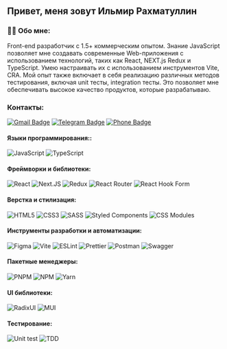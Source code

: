 Привет, меня зовут Ильмир Рахматуллин
---
### :man_technologist: Обо мне:

Front-end разработчик с 1.5+ коммерческим опытом. Знание JavaScript позволяет мне создавать современные Web-приложения с использованием технологий, таких как React, NEXT.js Redux и TypeScript. Умею настраивать их с использованием инструментов Vite, CRA. Мой опыт также включает в себя реализацию различных методов тестирования, включая unit тесты, integration тесты. Это позволяет мне обеспечивать высокое качество продуктов, которые разрабатываю.

### Контакты:
[![Gmail Badge](https://img.shields.io/badge/-Gmail-0D1117?style=for-the-badge&logo=Gmail&logoColor=EA4335)](mailto:railmir@gmail.com)
[![Telegram Badge](https://img.shields.io/badge/-Ilmir_Rakhmatullin-0D1117?style=for-the-badge&logo=Telegram&logoColor=26A5E4)](https://t.me/Ilmir_Rakhmatullin)
[![Phone Badge](https://img.shields.io/badge/-+79374764722-0D1117?style=for-the-badge&logo=android&logoColor=26A5E4)](tel:+79374764722)

#### Языки программирования::
![JavaScript](https://img.shields.io/badge/JavaScript-090909?style=for-the-badge&logo=JavaScript&logoColor=F7DF1E)
![TypeScript](https://img.shields.io/badge/TypeScript-090909?style=for-the-badge&logo=TypeScript&logoColor=3178C6)
#### Фреймворки и библиотеки:
![React](https://img.shields.io/badge/React-090909?style=for-the-badge&logo=React&logoColor=61DAFB)
![Next.JS](https://img.shields.io/badge/Next.JS-090909?style=for-the-badge&logo=Next.JS&logoColor=fff)
![Redux](https://img.shields.io/badge/Redux-090909?style=for-the-badge&logo=Redux&logoColor=764ABC)
![React Router](https://img.shields.io/badge/React--Router-090909?style=for-the-badge&logo=ReactRouter&logoColor=CA4245)
![React Hook Form](https://img.shields.io/badge/React--Hook--Form-090909?style=for-the-badge&logo=ReactHookForm&logoColor=EC5990)
#### Верстка и стилизация:
![HTML5](https://img.shields.io/badge/HTML5-090909?style=for-the-badge&logo=html5&logoColor=E34F26)
![CSS3](https://img.shields.io/badge/CSS3-090909?style=for-the-badge&logo=css3&logoColor=1572B6)
![SASS](https://img.shields.io/badge/Sass-090909?style=for-the-badge&logo=sass&logoColor=CC6699)
![Styled Components](https://img.shields.io/badge/styled--components-090909?style=for-the-badge&logo=styled-components&logoColor=DB7093)
![CSS Modules](https://img.shields.io/badge/CSS--Modules-090909?style=for-the-badge&logo=cssmodules&logoColor=red)
#### Инструменты разработки и автоматизации:
![Figma](https://img.shields.io/badge/Figma-090909?style=for-the-badge&logo=figma&logoColor=F24E1E)
![Vite](https://img.shields.io/badge/vite-090909?style=for-the-badge&logo=vite&logoColor=646CFF)
![ESLint](https://img.shields.io/badge/ESLint-090909?style=for-the-badge&logo=eslint&logoColor=4B32C3)
![Prettier](https://img.shields.io/badge/prettier-090909?style=for-the-badge&logo=prettier&logoColor=F7B93E)
![Postman](https://img.shields.io/badge/Postman-090909?style=for-the-badge&logo=postman&logoColor=FF6C37)
![Swagger](https://img.shields.io/badge/-Swagger-090909?style=for-the-badge&logo=swagger&logoColor=85EA2D)
#### Пакетные менеджеры:
![PNPM](https://img.shields.io/badge/PNPM-090909?style=for-the-badge&logo=PNPM&logoColor=F69220)
![NPM](https://img.shields.io/badge/NPM-090909?style=for-the-badge&logo=npm&logoColor=CB3837)
![Yarn](https://img.shields.io/badge/yarn-090909?style=for-the-badge&logo=yarn&logoColor=2C8EBB)
#### UI библиотеки:
![RadixUI](https://img.shields.io/badge/Radix-090909?style=for-the-badge&logo=RadixUI&logoColor=white)
![MUI](https://img.shields.io/badge/MUI-090909?style=for-the-badge&logo=mui&logoColor=007FFF)
#### Тестирование:
![Unit test](https://img.shields.io/badge/Unit--test-090909?style=for-the-badge)
![TDD](https://img.shields.io/badge/TDD-090909?style=for-the-badge)



